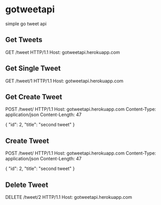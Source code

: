 # gotweetapi
simple go tweet api


## Get Tweets
GET /tweet HTTP/1.1
Host: gotweetapi.herokuapp.com

## Get Single Tweet
GET /tweet/1 HTTP/1.1
Host: gotweetapi.herokuapp.com


## Get Create Tweet
POST /tweet/ HTTP/1.1
Host: gotweetapi.herokuapp.com
Content-Type: application/json
Content-Length: 47

{
    "id": 2,
    "title": "second tweet"
}

## Create Tweet
POST /tweet/ HTTP/1.1
Host: gotweetapi.herokuapp.com
Content-Type: application/json
Content-Length: 47

{
    "id": 2,
    "title": "second tweet"
}

## Delete Tweet
DELETE /tweet/2 HTTP/1.1
Host: gotweetapi.herokuapp.com